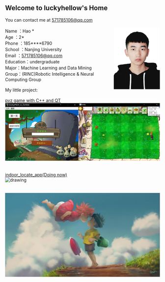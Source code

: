## Welcome to luckyhellow's Home

You can contact me at [571785106@qq.com](571785106@qq.com)\
\
<img src="pic.png" alt="drawing" align='right' width="150"/>
Name  ：Hao \*\
Age     ：2\*\
Phone ：185****6790\
School   ：Nanjing University\
Email  ：571785106@qq.com\
Education：undergraduate\
Major：Machine Learning and Data Mining\
Group：(RINC)Robotic Intelligence & Neural Computing Group\
\
My little project:\
\
[pvz game with C++ and QT](https://github.com/luckyhellow/PVZ_QT)\
<img src="PVZ.png" alt="drawing" width="600"/>\
\
\
[indoor_locate_app(Doing now)](https://github.com/luckyhellow/loc_project)\
<img src="loc.png" alt="drawing" width="400"/>\
\
\
![pic1](pic1.jpg)
